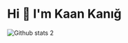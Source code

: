 # Hi 👋 I'm Kaan Kanığ



![Github stats 2](https://github-readme-stats.vercel.app/api?username=kaankang&show_icons=true&theme=radical)
